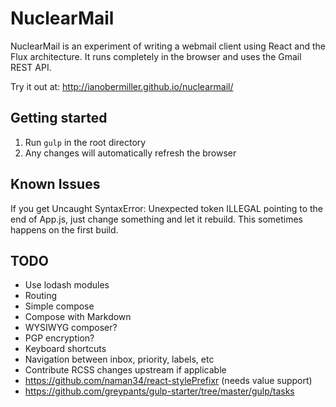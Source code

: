 # NuclearMail
NuclearMail is an experiment of writing a webmail client using React and the Flux architecture. It runs completely in the browser and uses the Gmail REST API.

Try it out at: http://ianobermiller.github.io/nuclearmail/

## Getting started

1. Run `gulp` in the root directory
2. Any changes will automatically refresh the browser

## Known Issues

If you get Uncaught SyntaxError: Unexpected token ILLEGAL pointing to the end of App.js, just change something and let it rebuild. This sometimes happens on the first build.

## TODO

- Use lodash modules
- Routing
- Simple compose
- Compose with Markdown
- WYSIWYG composer?
- PGP encryption?
- Keyboard shortcuts
- Navigation between inbox, priority, labels, etc
- Contribute RCSS changes upstream if applicable
- https://github.com/naman34/react-stylePrefixr (needs value support)
- https://github.com/greypants/gulp-starter/tree/master/gulp/tasks
